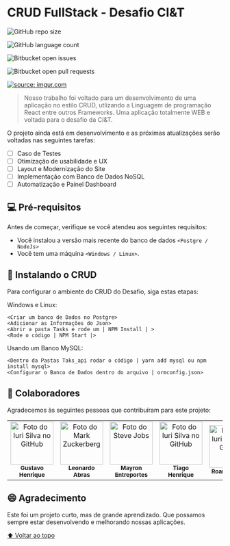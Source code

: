 # CRUD FullStack - Desafio CI&T

<!---Esses são exemplos. Veja https://shields.io para outras pessoas ou para personalizar este conjunto de escudos. Você pode querer incluir dependências, status do projeto e informações de licença aqui--->

![GitHub repo size](https://img.shields.io/github/repo-size/gustavohenri316/CRUD-FullStack)

![GitHub language count](https://img.shields.io/github/languages/count/gustavohenri316/CRUD-FullStack)

![Bitbucket open issues](https://img.shields.io/bitbucket/issues/gustavohenri316/CRUD-FullStack)

![Bitbucket open pull requests](https://img.shields.io/bitbucket/pr-raw/gustavohenri316/CRUD-FullStack)

<a href="https://imgur.com/1WHVEC4"><img src="https://i.imgur.com/1WHVEC4.png" title="source: imgur.com" /></a>

> Nosso trabalho foi voltado para um desenvolvimento de uma aplicação no estilo CRUD, utlizando a Linguagem de programação React entre outros Frameworks. Uma aplicação totalmente WEB e voltada para o desafio da CI&T.

O projeto ainda está em desenvolvimento e as próximas atualizações serão voltadas nas seguintes tarefas:

- [ ] Caso de Testes
- [ ] Otimização de usabilidade e UX
- [ ] Layout e Modernização do Site
- [ ] Implementação com Banco de Dados NoSQL
- [ ] Automatização e Painel Dashboard

## 💻 Pré-requisitos

Antes de começar, verifique se você atendeu aos seguintes requisitos:

* Você instalou a versão mais recente do banco de dados `<Postgre / NodeJs>`
* Você tem uma máquina `<Windows / Linux>`.

## 🚀 Instalando o CRUD

Para configurar o ambiente do CRUD do Desafio, siga estas etapas:

Windows e Linux:
```
<Criar um banco de Dados no Postgre>
<Adicionar as Informações do Json>
<Abrir a pasta Tasks e rode um | NPM Install | >
<Rode o código | NPM Start |>
```

Usando um Banco MySQL:
```
<Dentro da Pastas Taks_api rodar o código | yarn add mysql ou npm install mysql>
<Configurar o Banco de Dados dentro do arquivo | ormconfig.json>
```

## 🤝 Colaboradores
Agradecemos às seguintes pessoas que contribuíram para este projeto:
<table>
  <tr>
    <td align="center">
      <a href="#">
        <img src="https://i.imgur.com/3aXdZUZ.png" width="100px;" alt="Foto do Iuri Silva no GitHub"/><br>
        <sub>
          <b>Gustavo Henrique</b>
        </sub>
      </a>
    </td>
    <td align="center">
      <a href="#">
        <img src="https://i.imgur.com/vGfkcxn.png" width="100px;" alt="Foto do Mark Zuckerberg"/><br>
        <sub>
          <b>Leonardo Abras</b>
        </sub>
      </a>
    </td>
    <td align="center">
      <a href="#">
        <img src="https://i.imgur.com/xZmX9f9.png" width="100px;" alt="Foto do Steve Jobs"/><br>
        <sub>
          <b>Mayron Entreportes</b>
        </sub>
      </a>
    </td>
	<td align="center">
      <a href="#">
        <img src="https://i.imgur.com/WBPxwRL.jpg" width="100px;" alt="Foto do Iuri Silva no GitHub"/><br>
        <sub>
          <b>Tiago Henrique</b>
        </sub>
      </a>
    </td>
	<td align="center">
      <a href="#">
        <img src="https://i.imgur.com/G9TG0Ej.png" width="100px;" alt="Foto do Iuri Silva no GitHub"/><br>
        <sub>
          <b>Roane Marcel</b>
        </sub>
      </a>
    </td>
	<td align="center">
      <a href="#">
        <img src="https://i.imgur.com/f2GKG3x.png" width="100px;" alt="Foto do Iuri Silva no GitHub"/><br>
        <sub>
          <b>Paulo Ricardo</b>
        </sub>
      </a>
    </td>
	<td align="center">
      <a href="#">
        <img src="https://i.imgur.com/OfQqzyf.png" width="100px;" alt="Foto do Iuri Silva no GitHub"/><br>
        <sub>
          <b>Marcos Laranjeiras</b>
        </sub>
      </a>
    </td>
  </tr>
  
</table>


## 😄 Agradecimento<br>

Este foi um projeto curto, mas de grande aprendizado. Que possamos sempre estar desenvolvendo e melhorando nossas aplicações.


[⬆ Voltar ao topo](#CRUD-FullStack)<br>
